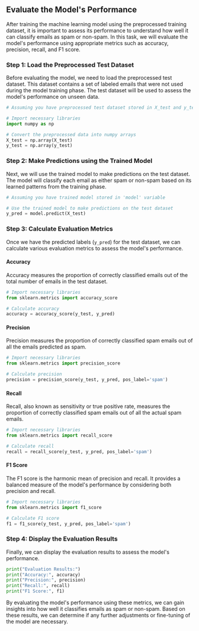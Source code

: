 
## Evaluate the Model's Performance

After training the machine learning model using the preprocessed training dataset, it is important to assess its performance to understand how well it can classify emails as spam or non-spam. In this task, we will evaluate the model's performance using appropriate metrics such as accuracy, precision, recall, and F1 score.

### Step 1: Load the Preprocessed Test Dataset

Before evaluating the model, we need to load the preprocessed test dataset. This dataset contains a set of labeled emails that were not used during the model training phase. The test dataset will be used to assess the model's performance on unseen data.

```python
# Assuming you have preprocessed test dataset stored in X_test and y_test variables

# Import necessary libraries
import numpy as np

# Convert the preprocessed data into numpy arrays
X_test = np.array(X_test)
y_test = np.array(y_test)
```

### Step 2: Make Predictions using the Trained Model

Next, we will use the trained model to make predictions on the test dataset. The model will classify each email as either spam or non-spam based on its learned patterns from the training phase.

```python
# Assuming you have trained model stored in 'model' variable

# Use the trained model to make predictions on the test dataset
y_pred = model.predict(X_test)
```

### Step 3: Calculate Evaluation Metrics

Once we have the predicted labels (`y_pred`) for the test dataset, we can calculate various evaluation metrics to assess the model's performance.

#### Accuracy

Accuracy measures the proportion of correctly classified emails out of the total number of emails in the test dataset.

```python
# Import necessary libraries
from sklearn.metrics import accuracy_score

# Calculate accuracy
accuracy = accuracy_score(y_test, y_pred)
```

#### Precision

Precision measures the proportion of correctly classified spam emails out of all the emails predicted as spam.

```python
# Import necessary libraries
from sklearn.metrics import precision_score

# Calculate precision
precision = precision_score(y_test, y_pred, pos_label='spam')
```

#### Recall

Recall, also known as sensitivity or true positive rate, measures the proportion of correctly classified spam emails out of all the actual spam emails.

```python
# Import necessary libraries
from sklearn.metrics import recall_score

# Calculate recall
recall = recall_score(y_test, y_pred, pos_label='spam')
```

#### F1 Score

The F1 score is the harmonic mean of precision and recall. It provides a balanced measure of the model's performance by considering both precision and recall.

```python
# Import necessary libraries
from sklearn.metrics import f1_score

# Calculate F1 score
f1 = f1_score(y_test, y_pred, pos_label='spam')
```

### Step 4: Display the Evaluation Results

Finally, we can display the evaluation results to assess the model's performance.

```python
print("Evaluation Results:")
print("Accuracy:", accuracy)
print("Precision:", precision)
print("Recall:", recall)
print("F1 Score:", f1)
```

By evaluating the model's performance using these metrics, we can gain insights into how well it classifies emails as spam or non-spam. Based on these results, we can determine if any further adjustments or fine-tuning of the model are necessary.
